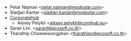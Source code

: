 - Petar Najman \<<petar.najman@modoolar.com>\>
- Sladjan Kantar \<<sladjan.kantar@modoolar.com>\>
- [CorporateHub](https://corporatehub.eu/)
  - Alexey Pelykh \<<alexey.pelykh@corphub.eu>\>
- Saran Lim. \<<saranl@ecosoft.co.th>\>
- Tharathip Chaweewongphan \<<tharathipc@ecosoft.co.th>\>
